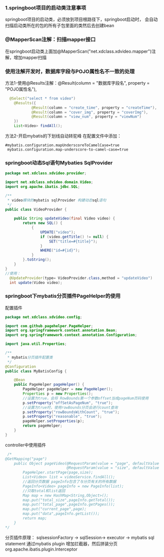 ### 1.springboot项目的启动类注意事项
springboot项目的启动类，必须放到项目根路径下，springboot启动时，
会自动扫描启动类所在的包的所有子包里面的类然后去创建bean


### @MapperScan注解：扫描mapper接口
在springboot启动类上面加@MapperScan("net.xdclass.xdvideo.mapper")注解，增加mapper扫描


### 使用注解开发时，数据库字段与POJO属性名不一致的处理
方法1-使用@Results注解：@Result(column = "数据库字段名", property = "POJO属性名"),
```java
  @Select("select * from video")
    @Results({
            @Result(column = "create_time", property = "createTime"),
            @Result(column = "cover_img", property = "coverImg"),
            @Result(column = "view_num", property = "viewNum")
    })
    List<Video> findAll();
```
方法2-开启mybatis的下划线自动转驼峰
在配置文件中添加：
```
#mybatis.configuration.mapUnderscoreToCamelCase=true
 mybatis.configuration.map-underscore-to-camel-case=true
```
### springboot动态Sql语句Mybaties SqlProvider
```java
package net.xdclass.xdvideo.provider;

import net.xdclass.xdvideo.domain.Video;
import org.apache.ibatis.jdbc.SQL;

/**
 * video模块的mybatis sqlProvider 构建动态sql语句
 */
public class VideoProvider {
  
    public String updateVideo(final Video video) {
        return new SQL() {
            {
                UPDATE("video");
                if (video.getTitle() != null) {
                    SET("title=#{title}");
                }
                WHERE("id=#{id}");
            }
        }.toString();
    }
}
//使用：
  @UpdateProvider(type= VideoProvider.class,method = "updateVideo")
  int update(Video video);
```
### springboot下mybatis分页插件PageHelper的使用
配置插件
```java
package net.xdclass.xdvideo.config;

import com.github.pagehelper.PageHelper;
import org.springframework.context.annotation.Bean;
import org.springframework.context.annotation.Configuration;

import java.util.Properties;

/**
 * mybatis分页插件配置类
 */
@Configuration
public class MyBatisConfig {

    @Bean
    public PageHelper pageHelper() {
        PageHelper pageHelper = new PageHelper();
        Properties p = new Properties();
        //设置为true，会将 RowBounds第一个参数offset当成pageNum页码使用
        p.setProperty("offSetAsPageNum", "true");
        //设置为true时，使用rowBounds分页会进行count查询
        p.setProperty("rowBoundsWithCount", "true");
        p.setProperty("reasonable", "true");
        pageHelper.setProperties(p);
        return pageHelper;
    }
}
```
 controller中使用插件
```java
 /*
@GetMapping("page")
    public Object pageVideo(@RequestParam(value = "page", defaultValue = "1") int page,
                            @RequestParam(value = "size", defaultValue = "8") int size) {
		PageHelper.startPage(page,size);
		List<Video> list = videoService.findAll();
		//返回分页数据 pageInfo包含了与分页有关的所有数据
		PageInfo<Video> pageInfo = new PageInfo(list);
		//只取total和list返回
		Map map = new HashMap<String,Object>();
		map.put("total_size",pageInfo.getTotal());
		map.put("total_page",pageInfo.getPages());
		map.put("current_page",page);
		map.put("data",pageInfo.getList());
		return map;
    }
*/
```
分页插件原理：
sqlsessionFactory -> sqlSession-> executor -> mybatis sql statement
			通过mybatis plugin 增加拦截器，然后拼装分页
			org.apache.ibatis.plugin.Interceptor